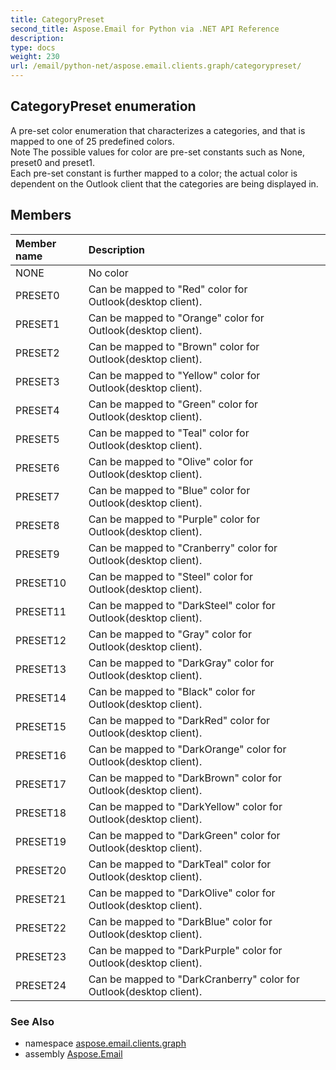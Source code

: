 ```yaml
---
title: CategoryPreset
second_title: Aspose.Email for Python via .NET API Reference
description: 
type: docs
weight: 230
url: /email/python-net/aspose.email.clients.graph/categorypreset/
---
```


## CategoryPreset enumeration

A pre-set color enumeration that characterizes a categories, and that is mapped to one of 25 predefined colors. <br/>            Note The possible values for color are pre-set constants such as None, preset0 and preset1.<br/>            Each pre-set constant is further mapped to a color; the actual color is dependent on the Outlook client that the categories are being displayed in.

## Members
| Member name | Description |
| :- | :- |
|NONE|No color|
|PRESET0|Can be mapped to "Red" color for Outlook(desktop client).|
|PRESET1|Can be mapped to "Orange" color for Outlook(desktop client).|
|PRESET2|Can be mapped to "Brown" color for Outlook(desktop client).|
|PRESET3|Can be mapped to "Yellow" color for Outlook(desktop client).|
|PRESET4|Can be mapped to "Green" color for Outlook(desktop client).|
|PRESET5|Can be mapped to "Teal" color for Outlook(desktop client).|
|PRESET6|Can be mapped to "Olive" color for Outlook(desktop client).|
|PRESET7|Can be mapped to "Blue" color for Outlook(desktop client).|
|PRESET8|Can be mapped to "Purple" color for Outlook(desktop client).|
|PRESET9|Can be mapped to "Cranberry" color for Outlook(desktop client).|
|PRESET10|Can be mapped to "Steel" color for Outlook(desktop client).|
|PRESET11|Can be mapped to "DarkSteel" color for Outlook(desktop client).|
|PRESET12|Can be mapped to "Gray" color for Outlook(desktop client).|
|PRESET13|Can be mapped to "DarkGray" color for Outlook(desktop client).|
|PRESET14|Can be mapped to "Black" color for Outlook(desktop client).|
|PRESET15|Can be mapped to "DarkRed" color for Outlook(desktop client).|
|PRESET16|Can be mapped to "DarkOrange" color for Outlook(desktop client).|
|PRESET17|Can be mapped to "DarkBrown" color for Outlook(desktop client).|
|PRESET18|Can be mapped to "DarkYellow" color for Outlook(desktop client).|
|PRESET19|Can be mapped to "DarkGreen" color for Outlook(desktop client).|
|PRESET20|Can be mapped to "DarkTeal" color for Outlook(desktop client).|
|PRESET21|Can be mapped to "DarkOlive" color for Outlook(desktop client).|
|PRESET22|Can be mapped to "DarkBlue" color for Outlook(desktop client).|
|PRESET23|Can be mapped to "DarkPurple" color for Outlook(desktop client).|
|PRESET24|Can be mapped to "DarkCranberry" color for Outlook(desktop client).|

### See Also

* namespace [aspose.email.clients.graph](/email/python-net/aspose.email.clients.graph/)
* assembly [Aspose.Email](/slides/python-net/)


